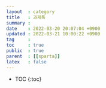 ```yaml
---
layout  : category 
title   : 과제톡 
summary : 
date    : 2022-03-20 20:07:04 +0900
updated : 2022-03-21 10:00:22 +0900
tag     : 
toc     : true
public  : true
parent  : [[sparta]]
latex   : false
---
```

* TOC
{:toc}

